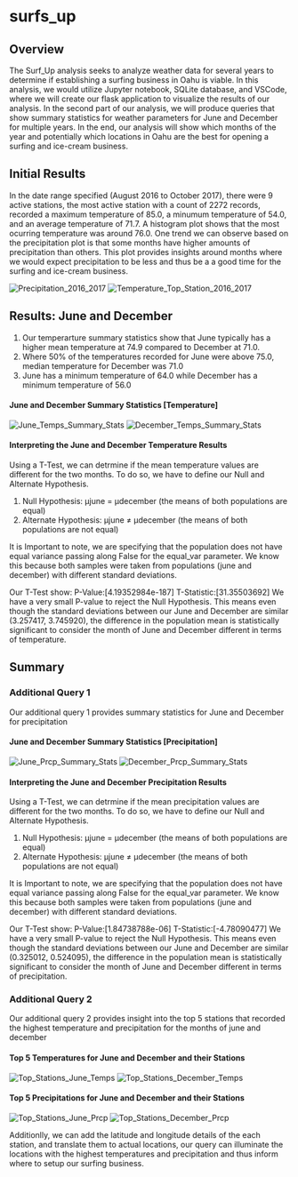 # surfs_up
## Overview
The Surf_Up analysis seeks to analyze weather data for several years to determine if establishing a surfing business in Oahu is viable. In this analysis, we would utilize Jupyter notebook, SQLite database, and VSCode, where we will create our flask application to visualize the results of our analysis.
In the second part of our analysis, we will produce queries that show summary statistics for weather parameters for June and December for multiple years. In the end, our analysis will show which months of the year and potentially which locations in Oahu are the best for opening a surfing and ice-cream business.


## Initial Results
In the date range specified (August 2016 to October 2017), there were 9 active stations, the most active station with a count of 2272 records, recorded a maximum temperature of 85.0, a minumum temperature of 54.0, and an average temperature of 71.7. A histogram plot shows that the most ocurring temperature was around 76.0.
One trend we can observe based on the precipitation plot is that some months have higher amounts of precipitation than others. This plot provides insights around months where we would expect precipitation to be less and thus be a a good time for the surfing and ice-cream business.



![Precipitation_2016_2017](precipitation_16_17.png)
![Temperature_Top_Station_2016_2017](top_station_temp_16_17.png)


## Results: June and December
1. Our temperarture summary statistics show that June typically has a higher mean temperature at 74.9 compared to December at 71.0.
2. Where 50% of the temperatures recorded for June were above 75.0, median temperature for December was 71.0
3. June has a minimum temperature of 64.0 while December has a minimum temperature of 56.0


#### June and December Summary Statistics [Temperature]
![June_Temps_Summary_Stats](june_temps_summary_stats.png)
![December_Temps_Summary_Stats](december_temp_summary_stas.png)

#### Interpreting the June and December Temperature Results
Using a T-Test, we can detrmine if the mean temperature values are different for the two months. To do so, we have to define our Null and Alternate Hypothesis.
1. Null Hypothesis: µjune = µdecember (the means of both populations are equal)
2. Alternate Hypothesis: µjune ≠ µdecember (the means of both populations are not equal)

It is Important to note, we are specifying that the population does not have equal variance passing along False for the equal_var parameter. We know this because both samples were taken from populations (june and december) with different standard deviations.

Our T-Test show: P-Value:[4.19352984e-187] T-Statistic:[31.35503692]
We have a very small P-value to reject the Null Hypothesis. This means even though the standard deviations between our June and December are similar (3.257417, 3.745920), the difference in the population mean is statistically significant to consider the month of June and December different in terms of temperature.

## Summary
### Additional Query 1
Our additional query 1 provides summary statistics for June and December for precipitation

#### June and December Summary Statistics [Precipitation]
![June_Prcp_Summary_Stats](june_prcp_summay_stats.png)
![December_Prcp_Summary_Stats](december_prcp_summary_stats.png)

#### Interpreting the June and December Precipitation Results
Using a T-Test, we can detrmine if the mean precipitation values are different for the two months. To do so, we have to define our Null and Alternate Hypothesis.
1. Null Hypothesis: µjune = µdecember (the means of both populations are equal)
2. Alternate Hypothesis: µjune ≠ µdecember (the means of both populations are not equal)

It is Important to note, we are specifying that the population does not have equal variance passing along False for the equal_var parameter. We know this because both samples were taken from populations (june and december) with different standard deviations.

Our T-Test show: P-Value:[1.84738788e-06] T-Statistic:[-4.78090477]
We have a very small P-value to reject the Null Hypothesis. This means even though the standard deviations between our June and December are similar (0.325012, 0.524095), the difference in the population mean is statistically significant to consider the month of June and December different in terms of precipitation.


### Additional Query 2
Our additional query 2 provides insight into the top 5 stations that recorded the highest temperature and precipitation for the months of june and december

#### Top 5 Temperatures for June and December and their Stations
![Top_Stations_June_Temps](top_stations_june_temps.png)
![Top_Stations_December_Temps](top_station_december_temps.png)

#### Top 5 Precipitations for June and December and their Stations
![Top_Stations_June_Prcp](top_station_june_prcp.png)
![Top_Stations_December_Prcp](top_station_december_prcp.png)

Additionlly, we can add the latitude and longitude details of the each station, and translate them to actual locations, our query can illuminate the locations with the highest temperatures and precipitation and thus inform where to setup our surfing business.
